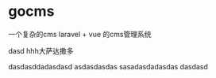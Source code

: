 # gocms
一个复杂的cms
laravel + vue 的cms管理系统

dasd
hhh大萨达撒多

dasdasddadasdasd
asdasdasdas
sasadasdadasdas
dasdasd

